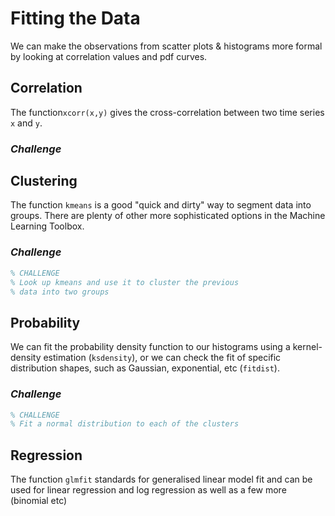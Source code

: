 # Fitting the Data

We can make the observations from scatter plots & histograms more formal by looking at correlation values and pdf curves.

## Correlation

The function`xcorr(x,y)` gives the cross-correlation between two time series `x` and `y`.

### *Challenge*

## Clustering

The function `kmeans` is a good "quick and dirty" way to segment data into groups. There are plenty of other more sophisticated options in the Machine Learning Toolbox.

### *Challenge*
``` Matlab
% CHALLENGE 
% Look up kmeans and use it to cluster the previous 
% data into two groups
```

## Probability

We can fit the probability density function to our histograms using a kernel-density estimation (`ksdensity`), or we can check the fit of specific distribution shapes, such as Gaussian, exponential, etc (`fitdist`).

### *Challenge*
``` Matlab
% CHALLENGE
% Fit a normal distribution to each of the clusters
```


## Regression

The function `glmfit` standards for generalised linear model fit and can be used for linear regression and log regression as well as a few more (binomial etc)
